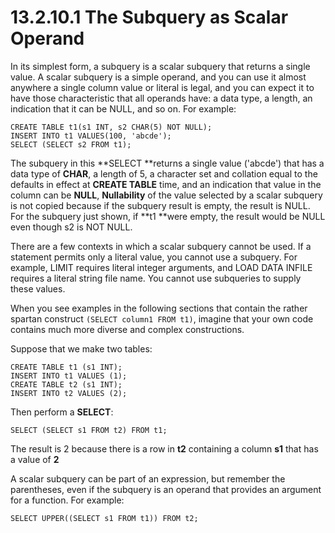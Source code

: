 # 13.2.10.1 The Subquery as Scalar Operand

In its simplest form, a subquery is a scalar subquery that returns a single value. A scalar subquery is a simple operand, and you can use it almost anywhere a single column value or literal is legal, and you can expect it to have those characteristic that all operands have: a data type, a length, an indication that it can be NULL, and so on. For example:

```
CREATE TABLE t1(s1 INT, s2 CHAR(5) NOT NULL);
INSERT INTO t1 VALUES(100, 'abcde');
SELECT (SELECT s2 FROM t1);
```

The subquery in this **SELECT **returns a single value \('abcde'\) that has a data type of **CHAR**, a length of 5,  a character set and collation equal to the defaults in effect at **CREATE TABLE** time, and an indication that  value in the column can be **NULL**,  **Nullability** of the value selected by a scalar subquery is not copied because if the subquery result is empty, the result is NULL. For the subquery just shown, if **t1 **were empty, the result would be NULL even though s2 is NOT NULL.

There are a few contexts in which a scalar subquery cannot be used. If a statement permits only a literal value,  you cannot use a subquery. For example, LIMIT requires literal integer arguments, and LOAD DATA INFILE requires a literal string file name. You cannot use subqueries to supply these values.

When you see examples in the following sections that contain the rather spartan construct `(SELECT column1 FROM t1)`, imagine that your own code contains much more diverse and complex constructions.

Suppose that we make two tables:


```
CREATE TABLE t1 (s1 INT);
INSERT INTO t1 VALUES (1);
CREATE TABLE t2 (s1 INT);
INSERT INTO t2 VALUES (2);
```
Then perform a **SELECT**:


```
SELECT (SELECT s1 FROM t2) FROM t1;
```

The result is 2 because there is a row in **t2** containing a column **s1** that has a value of **2**

A scalar subquery can be part of an expression, but remember the parentheses, even if the subquery is an operand that provides an argument for a function. For example:


```
SELECT UPPER((SELECT s1 FROM t1)) FROM t2;
```








